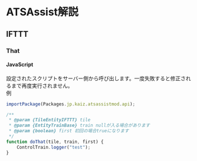 # ATSAssist解説

## IFTTT

### That

#### JavaScript

設定されたスクリプトをサーバー側から呼び出します。一度失敗すると修正されるまで再度実行されません。 \
例

```js
importPackage(Packages.jp.kaiz.atsassistmod.api);

/**
 * @param {TileEntityIFTTT} tile
 * @param {EntityTrainBase} train nullが入る場合があります
 * @param {boolean} first 初回の場合trueになります
 */
function doThat(tile, train, first) {
    ControlTrain.logger("test");
}
```
